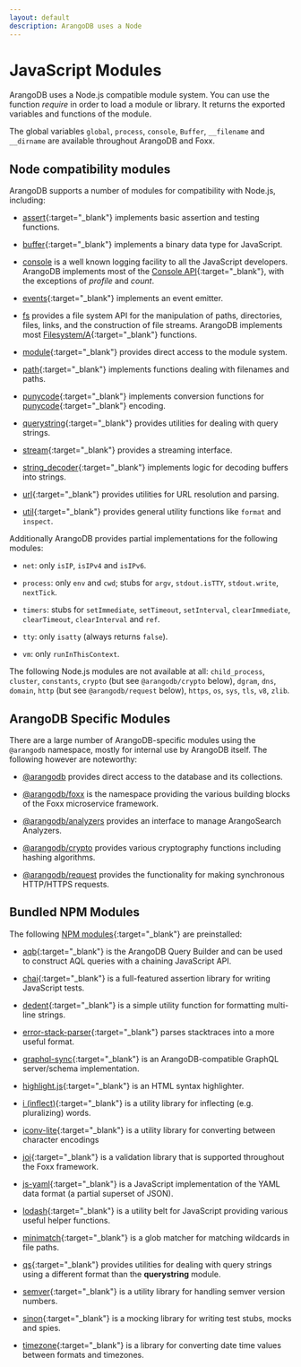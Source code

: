 ```yaml
---
layout: default
description: ArangoDB uses a Node
---
```

JavaScript Modules
==================

ArangoDB uses a Node.js compatible module system. You can use the function *require* in order to load a module or library. It returns the exported variables and functions of the module.

The global variables `global`, `process`, `console`, `Buffer`, `__filename` and `__dirname` are available throughout ArangoDB and Foxx.

Node compatibility modules
--------------------------

ArangoDB supports a number of modules for compatibility with Node.js, including:

* [assert](http://nodejs.org/api/assert.html){:target="_blank"} implements basic assertion and testing functions.

* [buffer](http://nodejs.org/api/buffer.html){:target="_blank"} implements a binary data type for JavaScript.

* [console](appendix-java-script-modules-console.html) is a well known logging facility to all the JavaScript developers.
  ArangoDB implements most of the [Console API](http://wiki.commonjs.org/wiki/Console){:target="_blank"},
  with the exceptions of *profile* and *count*.

* [events](http://nodejs.org/api/events.html){:target="_blank"} implements an event emitter.

* [fs](appendix-java-script-modules-file-system.html) provides a file system API for the manipulation of paths, directories, files, links, and the construction of file streams.
  ArangoDB implements most [Filesystem/A](http://wiki.commonjs.org/wiki/Filesystem/A){:target="_blank"} functions.

* [module](http://nodejs.org/api/modules.html){:target="_blank"} provides direct access to the module system.

* [path](http://nodejs.org/api/path.html){:target="_blank"} implements functions dealing with filenames and paths.

* [punycode](http://nodejs.org/api/punycode.html){:target="_blank"} implements
  conversion functions for [punycode](http://en.wikipedia.org/wiki/Punycode){:target="_blank"} encoding.

* [querystring](http://nodejs.org/api/querystring.html){:target="_blank"} provides utilities for dealing with query strings.

* [stream](http://nodejs.org/api/stream.html){:target="_blank"} provides a streaming interface.

* [string_decoder](https://nodejs.org/api/string_decoder.html){:target="_blank"} implements logic for decoding buffers into strings.

* [url](http://nodejs.org/api/url.html){:target="_blank"} provides utilities for URL resolution and parsing.

* [util](http://nodejs.org/api/util.html){:target="_blank"} provides general utility functions like `format` and `inspect`.

Additionally ArangoDB provides partial implementations for the following modules:

* `net`:
  only `isIP`, `isIPv4` and `isIPv6`.

* `process`:
  only `env` and `cwd`;
  stubs for `argv`, `stdout.isTTY`, `stdout.write`, `nextTick`.

* `timers`:
  stubs for `setImmediate`, `setTimeout`, `setInterval`, `clearImmediate`, `clearTimeout`, `clearInterval` and `ref`.

* `tty`:
  only `isatty` (always returns `false`).

* `vm`:
  only `runInThisContext`.

The following Node.js modules are not available at all:
`child_process`,
`cluster`,
`constants`,
`crypto` (but see `@arangodb/crypto` below),
`dgram`,
`dns`,
`domain`,
`http` (but see `@arangodb/request` below),
`https`,
`os`,
`sys`,
`tls`,
`v8`,
`zlib`.

ArangoDB Specific Modules
-------------------------

There are a large number of ArangoDB-specific modules using the `@arangodb`
namespace, mostly for internal use by ArangoDB itself. The following however
are noteworthy:

* [@arangodb](appendix-java-script-modules-arango-db.html)
  provides direct access to the database and its collections.

* [@arangodb/foxx](foxx.html)
  is the namespace providing the various building blocks of the Foxx microservice framework.

* [@arangodb/analyzers](appendix-java-script-modules-analyzers.html)
  provides an interface to manage ArangoSearch Analyzers.

* [@arangodb/crypto](appendix-java-script-modules-crypto.html)
  provides various cryptography functions including hashing algorithms.

* [@arangodb/request](appendix-java-script-modules-request.html)
  provides the functionality for making synchronous HTTP/HTTPS requests.

Bundled NPM Modules
-------------------

The following [NPM modules](https://www.npmjs.com){:target="_blank"} are preinstalled:

* [aqb](https://github.com/arangodb/aqbjs){:target="_blank"}
  is the ArangoDB Query Builder and can be used to construct AQL queries with a chaining JavaScript API.

* [chai](http://chaijs.com){:target="_blank"}
  is a full-featured assertion library for writing JavaScript tests.

* [dedent](https://github.com/dmnd/dedent){:target="_blank"}
  is a simple utility function for formatting multi-line strings.

* [error-stack-parser](http://www.stacktracejs.com){:target="_blank"}
  parses stacktraces into a more useful format.

<!-- * [expect.js] (https://github.com/Automattic/expect.js) (only for legacy tests) -->

<!-- * [extendible] (https://github.com/3rd-Eden/extendible) (only for legacy mode) -->

* [graphql-sync](https://github.com/arangodb/graphql-sync){:target="_blank"}
  is an ArangoDB-compatible GraphQL server/schema implementation.

* [highlight.js](https://highlightjs.org){:target="_blank"}
  is an HTML syntax highlighter.

* [i (inflect)](https://github.com/pksunkara/inflect){:target="_blank"}
  is a utility library for inflecting (e.g. pluralizing) words.

* [iconv-lite](https://github.com/ashtuchkin/iconv-lite){:target="_blank"}
  is a utility library for converting between character encodings

* [joi](https://github.com/hapijs/joi){:target="_blank"}
  is a validation library that is supported throughout the Foxx framework.

* [js-yaml](https://github.com/nodeca/js-yaml){:target="_blank"}
  is a JavaScript implementation of the YAML data format (a partial superset of JSON).

* [lodash](https://lodash.com){:target="_blank"}
  is a utility belt for JavaScript providing various useful helper functions.

* [minimatch](https://github.com/isaacs/minimatch){:target="_blank"}
  is a glob matcher for matching wildcards in file paths.

* [qs](https://github.com/hapijs/qs){:target="_blank"}
  provides utilities for dealing with query strings using a different format than the **querystring** module.

* [semver](https://github.com/npm/node-semver){:target="_blank"}
  is a utility library for handling semver version numbers.

* [sinon](http://sinonjs.org){:target="_blank"}
  is a mocking library for writing test stubs, mocks and spies.

* [timezone](https://github.com/bigeasy/timezone){:target="_blank"}
  is a library for converting date time values between formats and timezones.
